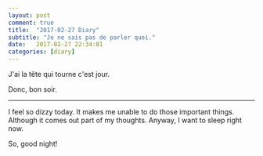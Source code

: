 ```yaml
---
layout: post
comment: true
title:  "2017-02-27 Diary"
subtitle: "Je ne sais pas de parler quoi."
date:   2017-02-27 22:34:01
categories: [diary]
---
```


J'ai la tête qui tourne c'est jour.

Donc, bon soir.

---

I feel so dizzy today. It makes me unable to do those important things. Although it comes out part of my thoughts. Anyway, I want to sleep right now.

So, good night!